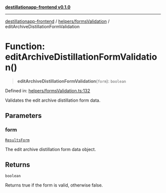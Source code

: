 [**destillationapp-frontend v0.1.0**](../../../README.md)

***

[destillationapp-frontend](../../../modules.md) / [helpers/formsValidation](../README.md) / editArchiveDistillationFormValidation

# Function: editArchiveDistillationFormValidation()

> **editArchiveDistillationFormValidation**(`form`): `boolean`

Defined in: [helpers/formsValidation.ts:132](https://github.com/DestillApp/main/blob/76aba95a5d8c1d9174ebde73d7b50f0ea64b491a/frontend/src/helpers/formsValidation.ts#L132)

Validates the edit archive distillation form data.

## Parameters

### form

[`ResultsForm`](../../../types/forms/resultsForm/interfaces/ResultsForm.md)

The edit archive distillation form data object.

## Returns

`boolean`

Returns true if the form is valid, otherwise false.
